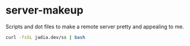 # server-makeup
Scripts and dot files to make a remote server pretty and appealing to me.


```bash
curl -fsSL jadia.dev/ss | bash
```